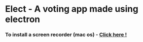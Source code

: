 # Elect - A voting app made using electron


### To install a screen recorder (mac os) - **[Click here !](recorder-darwin-x64-1.0.0.zip)** 
